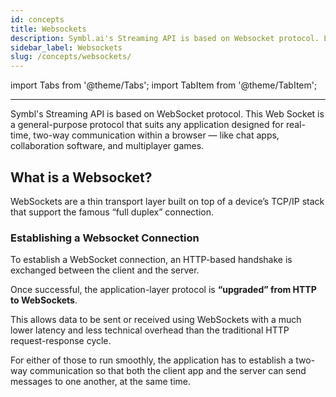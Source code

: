 ```yaml
---
id: concepts
title: Websockets
description: Symbl.ai's Streaming API is based on Websocket protocol. Learn more about what is a WebSocket and how to establish a connection now.
sidebar_label: Websockets
slug: /concepts/websockets/
---
```


<head>
    <title>Building a Websocket Connection</title>
</head>

import Tabs from '@theme/Tabs';
import TabItem from '@theme/TabItem';

---

Symbl's Streaming API is based on WebSocket protocol. This Web Socket is a general-purpose protocol that suits any application designed for real-time, two-way communication within a browser — like chat apps, collaboration software, and multiplayer games.

## What is a Websocket?

WebSockets are a thin transport layer built on top of a device’s TCP/IP stack that support the famous “full duplex” connection.

### Establishing a Websocket Connection

To establish a WebSocket connection, an HTTP-based handshake is exchanged between the client and the server.

Once successful, the application-layer protocol is **“upgraded” from HTTP to WebSockets**.

This allows data to be sent or received using WebSockets with a much lower latency and less technical overhead than the traditional HTTP request-response cycle.

<!-- ![Websocket](/img/websocket.png) -->

For either of those to run smoothly, the application has to establish a two-way communication so that both the client app and the server can send messages to one another, at the same time.
